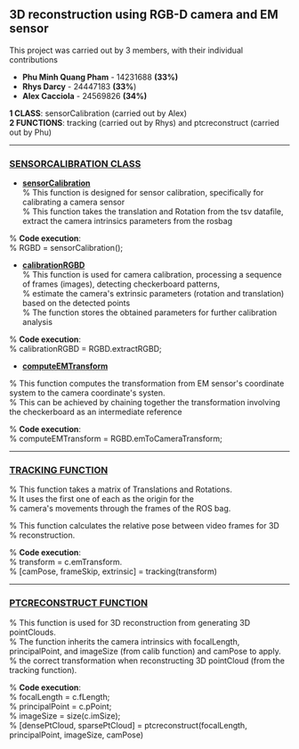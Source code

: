 ## 3D reconstruction using RGB-D camera and EM sensor
This project was carried out by 3 members, with their individual contributions 

+ **Phu Minh Quang Pham**  - 14231688   **(33%)**
+ **Rhys Darcy**           - 24447183   **(33%**) 
+ **Alex Cacciola**        - 24569826   **(34%)**

**1 CLASS**: sensorCalibration (carried out by Alex) \
**2 FUNCTIONS**: tracking (carried out by Rhys) and ptcreconstruct (carried out by Phu)

<hr>

### [SENSORCALIBRATION CLASS](https://github.com/phuminhquangpham/rgbdemsensor/blob/main/sensorCalibration.m) 
+ [**sensorCalibration**](https://github.com/phuminhquangpham/rgbdemsensor/blob/main/sensorCalibration.m#L27) \
% This function is designed for sensor calibration, specifically for calibrating a camera sensor \
% This function takes the translation and Rotation from the tsv datafile, extract the camera intrinsics parameters from the rosbag 

% **Code execution**: \
% RGBD = sensorCalibration(); 

+ [**calibrationRGBD**](https://github.com/phuminhquangpham/rgbdemsensor/blob/main/sensorCalibration.m#L59) \
% This function is used for camera calibration, processing a sequence of frames (images), detecting checkerboard patterns, \
% estimate the camera's extrinsic parameters (rotation and translation) based on the detected points \
% The function stores the obtained parameters for further calibration analysis 

% **Code execution**: \
% calibrationRGBD = RGBD.extractRGBD; 

+ [**computeEMTransform**](https://github.com/phuminhquangpham/rgbdemsensor/blob/main/sensorCalibration.m#L59) 

% This function computes the transformation from EM sensor's coordinate system to the camera coordinate's systen. \
% This can be achieved by chaining together the transformation involving the checkerboard as an intermediate reference 

% **Code execution**: \
% computeEMTransform = RGBD.emToCameraTransform;

<hr> 

### [TRACKING FUNCTION](https://github.com/phuminhquangpham/rgbdemsensor/blob/main/tracking.m)

% This function takes a matrix of Translations and Rotations. \
% It uses the first one of each as the origin for the \
% camera's movements through the frames of the ROS bag. 

% This function calculates the relative pose between video frames for 3D \
% reconstruction. 

% **Code execution**: \
% transform = c.emTransform. \
% [camPose, frameSkip, extrinsic] = tracking(transform)

<hr>

### [PTCRECONSTRUCT FUNCTION](https://github.com/phuminhquangpham/rgbdemsensor/blob/main/ptcreconstruct.m)
% This function is used for 3D reconstruction from generating 3D pointClouds. \
% The function inherits the camera intrinsics with focalLength, principalPoint, and imageSize (from calib function) and camPose to apply. \
% the correct transformation when reconstructing 3D pointCloud (from the tracking function). 

% **Code execution**: \
% focalLength = c.fLength;\
% principalPoint = c.pPoint; \
% imageSize = size(c.imSize); \
% [densePtCloud, sparsePtCloud] = ptcreconstruct(focalLength, principalPoint, imageSize, camPose)
